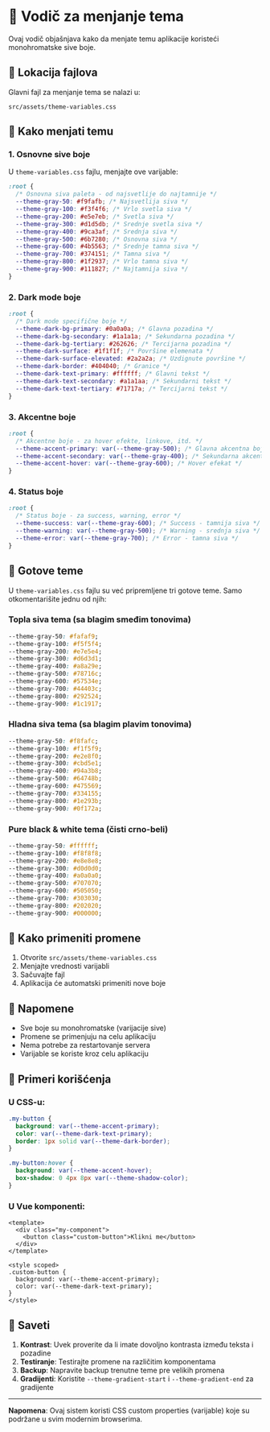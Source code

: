 # 🎨 Vodič za menjanje tema

Ovaj vodič objašnjava kako da menjate temu aplikacije koristeći monohromatske sive boje.

## 📁 Lokacija fajlova

Glavni fajl za menjanje tema se nalazi u:

```
src/assets/theme-variables.css
```

## 🎯 Kako menjati temu

### 1. Osnovne sive boje

U `theme-variables.css` fajlu, menjajte ove varijable:

```css
:root {
  /* Osnovna siva paleta - od najsvetlije do najtamnije */
  --theme-gray-50: #f9fafb; /* Najsvetlija siva */
  --theme-gray-100: #f3f4f6; /* Vrlo svetla siva */
  --theme-gray-200: #e5e7eb; /* Svetla siva */
  --theme-gray-300: #d1d5db; /* Srednje svetla siva */
  --theme-gray-400: #9ca3af; /* Srednja siva */
  --theme-gray-500: #6b7280; /* Osnovna siva */
  --theme-gray-600: #4b5563; /* Srednje tamna siva */
  --theme-gray-700: #374151; /* Tamna siva */
  --theme-gray-800: #1f2937; /* Vrlo tamna siva */
  --theme-gray-900: #111827; /* Najtamnija siva */
}
```

### 2. Dark mode boje

```css
:root {
  /* Dark mode specifične boje */
  --theme-dark-bg-primary: #0a0a0a; /* Glavna pozadina */
  --theme-dark-bg-secondary: #1a1a1a; /* Sekundarna pozadina */
  --theme-dark-bg-tertiary: #262626; /* Tercijarna pozadina */
  --theme-dark-surface: #1f1f1f; /* Površine elemenata */
  --theme-dark-surface-elevated: #2a2a2a; /* Uzdignute površine */
  --theme-dark-border: #404040; /* Granice */
  --theme-dark-text-primary: #ffffff; /* Glavni tekst */
  --theme-dark-text-secondary: #a1a1aa; /* Sekundarni tekst */
  --theme-dark-text-tertiary: #71717a; /* Tercijarni tekst */
}
```

### 3. Akcentne boje

```css
:root {
  /* Akcentne boje - za hover efekte, linkove, itd. */
  --theme-accent-primary: var(--theme-gray-500); /* Glavna akcentna boja */
  --theme-accent-secondary: var(--theme-gray-400); /* Sekundarna akcentna boja */
  --theme-accent-hover: var(--theme-gray-600); /* Hover efekat */
}
```

### 4. Status boje

```css
:root {
  /* Status boje - za success, warning, error */
  --theme-success: var(--theme-gray-600); /* Success - tamnija siva */
  --theme-warning: var(--theme-gray-500); /* Warning - srednja siva */
  --theme-error: var(--theme-gray-700); /* Error - tamna siva */
}
```

## 🎨 Gotove teme

U `theme-variables.css` fajlu su već pripremljene tri gotove teme. Samo otkomentarišite jednu od njih:

### Topla siva tema (sa blagim smeđim tonovima)

```css
--theme-gray-50: #fafaf9;
--theme-gray-100: #f5f5f4;
--theme-gray-200: #e7e5e4;
--theme-gray-300: #d6d3d1;
--theme-gray-400: #a8a29e;
--theme-gray-500: #78716c;
--theme-gray-600: #57534e;
--theme-gray-700: #44403c;
--theme-gray-800: #292524;
--theme-gray-900: #1c1917;
```

### Hladna siva tema (sa blagim plavim tonovima)

```css
--theme-gray-50: #f8fafc;
--theme-gray-100: #f1f5f9;
--theme-gray-200: #e2e8f0;
--theme-gray-300: #cbd5e1;
--theme-gray-400: #94a3b8;
--theme-gray-500: #64748b;
--theme-gray-600: #475569;
--theme-gray-700: #334155;
--theme-gray-800: #1e293b;
--theme-gray-900: #0f172a;
```

### Pure black & white tema (čisti crno-beli)

```css
--theme-gray-50: #ffffff;
--theme-gray-100: #f8f8f8;
--theme-gray-200: #e8e8e8;
--theme-gray-300: #d0d0d0;
--theme-gray-400: #a0a0a0;
--theme-gray-500: #707070;
--theme-gray-600: #505050;
--theme-gray-700: #303030;
--theme-gray-800: #202020;
--theme-gray-900: #000000;
```

## 🔧 Kako primeniti promene

1. Otvorite `src/assets/theme-variables.css`
2. Menjajte vrednosti varijabli
3. Sačuvajte fajl
4. Aplikacija će automatski primeniti nove boje

## 📝 Napomene

- Sve boje su monohromatske (varijacije sive)
- Promene se primenjuju na celu aplikaciju
- Nema potrebe za restartovanje servera
- Varijable se koriste kroz celu aplikaciju

## 🎯 Primeri korišćenja

### U CSS-u:

```css
.my-button {
  background: var(--theme-accent-primary);
  color: var(--theme-dark-text-primary);
  border: 1px solid var(--theme-dark-border);
}

.my-button:hover {
  background: var(--theme-accent-hover);
  box-shadow: 0 4px 8px var(--theme-shadow-color);
}
```

### U Vue komponenti:

```vue
<template>
  <div class="my-component">
    <button class="custom-button">Klikni me</button>
  </div>
</template>

<style scoped>
.custom-button {
  background: var(--theme-accent-primary);
  color: var(--theme-dark-text-primary);
}
</style>
```

## 🚀 Saveti

1. **Kontrast**: Uvek proverite da li imate dovoljno kontrasta između teksta i pozadine
2. **Testiranje**: Testirajte promene na različitim komponentama
3. **Backup**: Napravite backup trenutne teme pre velikih promena
4. **Gradijenti**: Koristite `--theme-gradient-start` i `--theme-gradient-end` za gradijente

---

**Napomena**: Ovaj sistem koristi CSS custom properties (varijable) koje su podržane u svim modernim browserima.
